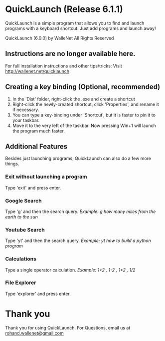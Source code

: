 # QuickLaunch (Release 6.1.1)
QuickLaunch is a simple program that allows you to find and launch programs with a keyboard shortcut. Just add programs and launch away!

QuickLaunch (6.0.0) by WalleNet
All Rights Reserved

## Instructions are no longer available here.
For full installation instructions and other tips/tricks: 
Visit http://wallenet.net/quicklaunch

## Creating a key binding (Optional, recommended)
1. In the 'Dist' folder, right-click the .exe and create a shortcut
2. Right-click the newly-created shortcut, click 'Properties', and rename it if necessary.
3. You can type a key-binding under 'Shortcut', but it is faster to pin it to your taskbar.
4. Move it to the very left of the taskbar. Now pressing Win+1 will launch the program much faster.

## Additional Features
Besides just launching programs, QuickLaunch can also do a few more things.

### Exit without launching a program
Type 'exit' and press enter.

### Google Search
Type 'g' and then the search query. _Example: g how many miles from the earth to the sun_

### Youtube Search
Type 'yt' and then the search query. _Example: yt how to build a python program_

### Calculations
Type a single operator calculation. _Example: 1+2 , 1-2 , 1\*2 , 1/2_

### File Explorer
Type 'explorer' and press enter.


# Thank you
Thank you for using QuickLaunch.
For Questions, email us at rohand.wallenet@gmail.com
